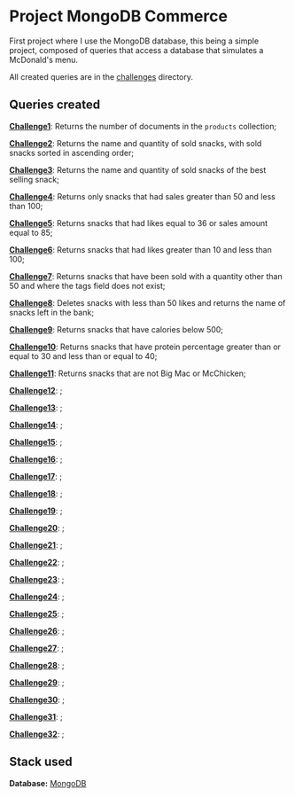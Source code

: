 # Project MongoDB Commerce

First project where I use the MongoDB database, this being a simple project, composed of queries that access a database that simulates a McDonald's menu.

All created queries are in the [challenges](./challenges/) directory.

## Queries created

[**Challenge1**](./challenges/challenge1.js): Returns the number of documents in the `products` collection;

[**Challenge2**](./challenges/challenge2.js): Returns the name and quantity of sold snacks, with sold snacks sorted in ascending order;

[**Challenge3**](./challenges/challenge3.js): Returns the name and quantity of sold snacks of the best selling snack;

[**Challenge4**](./challenges/challenge4.js): Returns only snacks that had sales greater than 50 and less than 100;

[**Challenge5**](./challenges/challenge5.js): Returns snacks that had likes equal to 36 or sales amount equal to 85;

[**Challenge6**](./challenges/challenge6.js): Returns snacks that had likes greater than 10 and less than 100;

[**Challenge7**](./challenges/challenge7.js): Returns snacks that have been sold with a quantity other than 50 and where the tags field does not exist;
 
[**Challenge8**](./challenges/challenge8.js): Deletes snacks with less than 50 likes and returns the name of snacks left in the bank;

[**Challenge9**](./challenges/challenge9.js): Returns snacks that have calories below 500;

[**Challenge10**](./challenges/challenge10.js): Returns snacks that have protein percentage greater than or equal to 30 and less than or equal to 40;

[**Challenge11**](./challenges/challenge11.js): Returns snacks that are not Big Mac or McChicken;

[**Challenge12**](./challenges/challenge12.js): ;

[**Challenge13**](./challenges/challenge13.js): ;

[**Challenge14**](./challenges/challenge14.js): ;

[**Challenge15**](./challenges/challenge15.js): ;

[**Challenge16**](./challenges/challenge16.js): ;

[**Challenge17**](./challenges/challenge17.js): ;

[**Challenge18**](./challenges/challenge18.js): ;

[**Challenge19**](./challenges/challenge19.js): ;

[**Challenge20**](./challenges/challenge20.js): ;

[**Challenge21**](./challenges/challenge21.js): ;

[**Challenge22**](./challenges/challenge22.js): ;

[**Challenge23**](./challenges/challenge23.js): ;

[**Challenge24**](./challenges/challenge24.js): ;

[**Challenge25**](./challenges/challenge25.js): ;

[**Challenge26**](./challenges/challenge26.js): ;

[**Challenge27**](./challenges/challenge27.js): ;

[**Challenge28**](./challenges/challenge28.js): ;

[**Challenge29**](./challenges/challenge29.js): ;

[**Challenge30**](./challenges/challenge30.js): ;

[**Challenge31**](./challenges/challenge31.js): ;

[**Challenge32**](./challenges/challenge32.js): ;

## Stack used

**Database:** [MongoDB](https://www.mongodb.com/)

